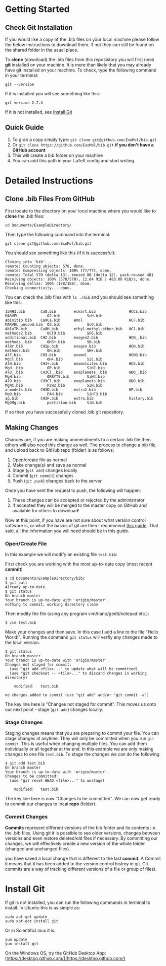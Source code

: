 # Getting Started
## Check Git Installation
If you would like a copy of the .bib files on your local machine please follow the below instructions to download them. If not they can still be found on the shared folder in the usual place.

To **clone** (download) the .bib files from this reposistory you will first need **git** installed on your machine. It is more than likely that you may already have git installed on your machine. To check, type the following command in your terminal:

    git --version

If it is installed you will see something like this:

    git version 2.7.4

If it is not installed, see [Install Git](#install-git)

## Quick Guide
1. To grab a copy simply type: `git clone git@github.com:ExoMol/bib.git`
1. Or `git clone https://github.com/ExoMol/bib.git` **if you don't have a GitHub account**
1. This will create a bib folder on your machine
1. You can add this path in your LaTeX config and start writing

# Detailed Instructions
## Clone .bib Files From GitHub

First locate to the directory on your local machine where you would like to **clone** the .bib files:

    cd Documents/ExampleDirectory/

Then type the following command into the terminal:

    git clone git@github.com:ExoMol/bib.git

You should see something like this (if it is successful):

    Cloning into 'bib'...
    remote: Counting objects: 570, done.
    remote: Compressing objects: 100% (77/77), done.
    remote: Total 570 (delta 13), reused 88 (delta 12), pack-reused 481
    Receiving objects: 100% (570/570), 12.64 MiB | 483.00 KiB/s, done.
    Resolving deltas: 100% (188/188), done.
    Checking connectivity... done.

You can check the .bib files with `ls ./bib` and you should see something like this:

    15NH3.bib       CaO.bib        eckart.bib               HCCS.bib            MARVEL             O2.bib            ScH.bib
    abinitio.bib    CaOCa.bib      emol                     HCF.bib             MARVEL_unused.bib  O3.bib            ScO.bib
    AbInTM.bib      CaOH.bib       ethyl-methyl-ether.bib   HCl.bib             methods2.bib       OClO.bib          SF6.bib
    additional.bib  CH2.bib        exogen2.bib              HCN_.bib            methods_.bib       OH3+.bib          SH.bib
    AlBr.bib        CH2p.bib       exogen.bib               HCN.bib             methods.bib        OH.bib            SH+.bib
    AlF.bib         CH3.bib        exomol                   HCNO.bib            MgCl.bib           OH+.bib           SiC.bib
    AlH.bib         CH3+.bib       exomolcites.bib          HCS.bib             MgH_.bib           OP.bib            SiH2.bib
    AlO_.bib        CH3Cl_.bib     exoplanets_.bib          HDO_.bib            MgH.bib            ORBYTS.bib        SiH4.bib
    AlO.bib         CH3Cl.bib      exoplanets.bib           HDO.bib             MgNC.bib           P2H2.bib          SiH.bib
    a-models.bib    CH3D.bib       extra2.bib               HF.bib              MgO.bib            PAH.bib           SiHF3.bib
    ap.bib          CH3F.bib       extra.bib                history.bib         MgOMg.bib          partition.bib     SiN.bib

If so then you have successfully cloned .bib git repository.

## Making Changes

Chances are, if you are making ammendments to a certain .bib file then others will also need this change as well. The process to change a bib file, and upload back to GitHub repo (folder) is as follows:

1. Open/create file as normal
1. Make change(s) and save as normal
1. Stage (`git add`) changes locally
1. Commit (`git commit`) changes
1. Push (`git push`) changes back to the server

Once you have sent the request to push, the following will happen:

1. These changes can be accepted or rejected by the administrator
1. If accepted they will be merged to the master copy on GitHub and available for others to download!

Now at this point, if you have are not sure about what version control software is, or what the basics of git are then I recommend [this guide](http://rogerdudler.github.io/git-guide/). That said, all the information you will need should be in this guide.

### Open/Create File
In this example we will modify an existing file `test.bib`:

First check you are working with the most up-to-date copy (most recent **commit**)

    $ cd Documents/ExampleDirectory/bib/
    $ git pull
    Already up-to-date.
    $ git status
    On branch master
    Your branch is up-to-date with 'origin/master'.
    nothing to commit, working directory clean

Then modify the file (using any program vim/nano/gedit/notepad etc.):

    $ vim test.bib

Make your changes and then save. In this case I add a line to the file "Hello World!". Running the command `git status` will verfiy any changes made to the local version.

    $ git status 
    On branch master
    Your branch is up-to-date with 'origin/master'.
    Changes not staged for commit:
      (use "git add <file>..." to update what will be committed)
      (use "git checkout -- <file>..." to discard changes in working directory)
    
    	modified:   test.bib
    
    no changes added to commit (use "git add" and/or "git commit -a")

The key line here is "Changes not staged for commit". This moves us onto our next point - stage (`git add`) changes locally.

### Stage Changes

Staging changes means that you are preparing to commit your file. You can stage changes at anytime. They will only be committed when you run `git commit`. This is useful when changing multiple files. You can add them individually or all together at the end. In this example we are only making changes to one file `test.bib`. To stage the changes we can do the following:

    $ git add test.bib
    On branch master
    Your branch is up-to-date with 'origin/master'.
    Changes to be committed:
      (use "git reset HEAD <file>..." to unstage)
    
    	modified:   test.bib

The key line here is now "Changes to be committed". We can now get ready to commit our changes to local **repo** (folder).

### Commit Changes

**Commit**s represent different versions of the bib folder and its contents i.e. the .bib files. Using git it is possible to see older versions, changes between versions and even restore deleted/old files if necessary. By committing our changes, we will effectively create a new version of the whole folder (changed and unchanged files).

you have saved a local change that is different to the last **commit**. A Commit it means that it has been added to the version control histroy in git. Git commits are a way of tracking different versions of a file or group of files).

# Install Git

If git is not installed, you can run the following commands in terminal to install.
In Ubuntu this is as simple as:

    sudo apt-get update
    sudo apt-get install git

Or in ScientificLinux it is:

    yum update
    yum install git

On the Windows OS, try the GitHub Desktop App:
[https://desktop.github.com/](https://desktop.github.com/)


